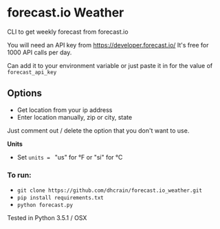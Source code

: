 # forecast.io Weather

CLI to get weekly forecast from forecast.io

You will need an API key from https://developer.forecast.io/
It's free for 1000 API calls per day.

Can add it to your environment variable or just paste it in for the value of `forecast_api_key`

## Options
- Get location from your ip address
- Enter location manually, zip or city, state

Just comment out / delete the option that you don't want to use.

__Units__
- Set `units = ` "us" for °F or "si" for °C

### To run:
- `git clone https://github.com/dhcrain/forecast.io_weather.git`
- `pip install requirements.txt`
- `python forecast.py`


Tested in Python 3.5.1 / OSX
